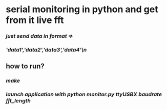 # serial monitoring in python and get from it live fft

### _just send data in format =>_

###  _'data1','data2','data3','data4'\n_

## how to run?

### _make_

### _launch application with python monitor.py ttyUSBX baudrate fft_length_
